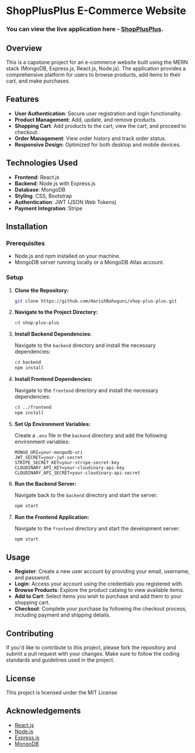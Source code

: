# ShopPlusPlus E-Commerce Website

### You can view the live application here - [ShopPlusPlus]([https://your-deployment-url.com](https://shop-plus-plus-okx1.onrender.com/)).

## Overview

This is a capstone project for an e-commerce website built using the MERN stack (MongoDB, Express.js, React.js, Node.js). The application provides a comprehensive platform for users to browse products, add items to their cart, and make purchases.

## Features

- **User Authentication**: Secure user registration and login functionality.
- **Product Management**: Add, update, and remove products.
- **Shopping Cart**: Add products to the cart, view the cart, and proceed to checkout.
- **Order Management**: View order history and track order status.
- **Responsive Design**: Optimized for both desktop and mobile devices.

## Technologies Used

- **Frontend**: React.js
- **Backend**: Node.js with Express.js
- **Database**: MongoDB
- **Styling**: CSS, Bootstrap
- **Authentication**: JWT (JSON Web Tokens)
- **Payment Integration**: Stripe

## Installation

### Prerequisites

- Node.js and npm installed on your machine.
- MongoDB server running locally or a MongoDB Atlas account.

### Setup

1.  **Clone the Repository:**

    ```bash
    git clone https://github.com/HarishBahuguni/shop-plus-plus.git
    ```

2.  **Navigate to the Project Directory:**

    ```bash
    cd shop-plus-plus
    ```

3.  **Install Backend Dependencies:**

    Navigate to the `backend` directory and install the necessary dependencies:

    ```bash
    cd backend
    npm install
    ```

4.  **Install Frontend Dependencies:**

    Navigate to the `frontend` directory and install the necessary dependencies:

    ```bash
    cd ../frontend
    npm install
    ```

5.  **Set Up Environment Variables:**

    Create a `.env` file in the `backend` directory and add the following environment variables:

    ```env
    MONGO_URI=your-mongodb-uri
    JWT_SECRET=your-jwt-secret
    STRIPE_SECRET_KEY=your-stripe-secret-key
    CLOUDINARY_API_KEY=your-cloudinary-api-key
    CLOUDINARY_API_SECRET=your-cloudinary-api-secret
    ```

6.  **Run the Backend Server:**

    Navigate back to the `backend` directory and start the server:

    ```bash
    npm start
    ```

7.  **Run the Frontend Application:**

    Navigate to the `frontend` directory and start the development server:

    ```bash
    npm start
    ```

## Usage

- **Register**: Create a new user account by providing your email, username, and password.
- **Login**: Access your account using the credentials you registered with.
- **Browse Products**: Explore the product catalog to view available items.
- **Add to Cart**: Select items you wish to purchase and add them to your shopping cart.
- **Checkout**: Complete your purchase by following the checkout process, including payment and shipping details.

## Contributing

If you'd like to contribute to this project, please fork the repository and submit a pull request with your changes. Make sure to follow the coding standards and guidelines used in the project.

## License

This project is licensed under the MIT License

## Acknowledgements

- [React.js](https://reactjs.org/)
- [Node.js](https://nodejs.org/)
- [Express.js](https://expressjs.com/)
- [MongoDB](https://www.mongodb.com/)
